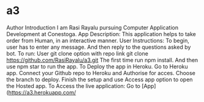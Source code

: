 # a3
Author Introduction
I am Rasi Rayalu pursuing Computer Application Development at Conestoga.
App Description:
This application helps to take order from Human, in an interactive manner.
User Instructions:
To begin, user has to enter any message.
And then reply to the questions asked by bot.
To run:
User git clone option with repo link git clone https://github.com/RasiRayalu/a3.git
The first time run npm install.
And then use npm star to run the app.
To Deploy the app in Heroku.
Go to Heroku app.
Connect your Github repo to Heroku and Authorise for acces.
Choose the branch to deploy.
Finish the setup and use Access app option to open the Hosted app.
To Access the live application:
Go to [App](https://a3.herokuapp.com/
